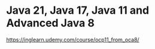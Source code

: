 # Java 21, Java 17, Java 11 and Advanced Java 8
https://inglearn.udemy.com/course/ocp11_from_oca8/


